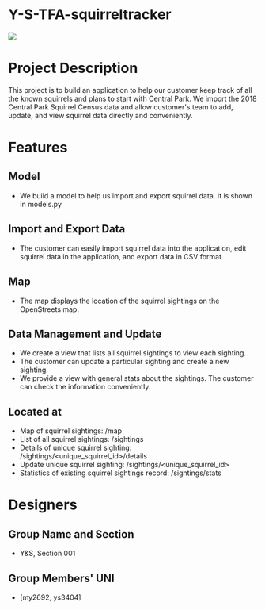 # Y-S-TFA-squirreltracker
![](https://ss0.bdstatic.com/70cFvHSh_Q1YnxGkpoWK1HF6hhy/it/u=1799240122,1902034286&fm=26&gp=0.jpg)
# Project Description
This project is to build an application to help our customer keep track of all the known squirrels and plans to start with Central Park. We import the 2018 Central Park Squirrel Census data and allow customer's team to add, update, and view squirrel data directly and conveniently. 
# Features 
##  Model
  * We build a model to help us import and export squirrel data. It is shown in models.py
##  Import and Export Data
  * The customer can easily import squirrel data into the application, edit squirrel data in the application, and export data in CSV format.
## Map
  * The map displays the location of the squirrel sightings on the OpenStreets map.
## Data Management and Update
  * We create a view that lists all squirrel sightings to view each sighting.   
  * The customer can update a particular sighting and create a new sighting. 
  * We provide a view with general stats about the sightings. The customer can check the information conveniently. 
## Located at
  * Map of squirrel sightings: /map
  * List of all squirrel sightings: /sightings
  * Details of unique squirrel sighting: /sightings/<unique_squirrel_id>/details
  * Update unique squirrel sighting: /sightings/<unique_squirrel_id>
  * Statistics of existing squirrel sightings record: /sightings/stats
# Designers
## Group Name and Section
  * Y&S, Section 001
## Group Members' UNI
  * [my2692, ys3404]

